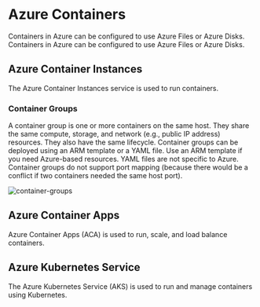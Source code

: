 # Azure Containers
Containers in Azure can be configured to use Azure Files or Azure Disks. 
Containers in Azure can be configured to use Azure Files or Azure Disks. 

## Azure Container Instances  
The Azure Container Instances service is used to run containers. 

### Container Groups
A container group is one or more containers on the same host. They share the same compute, storage, and network (e.g., public IP address) resources. They also have the same lifecycle. Container groups can be deployed using an ARM template or a YAML file. Use an ARM template if you need Azure-based resources. YAML files are not specific to Azure. Container groups do not support port mapping (because there would be a conflict if two containers needed the same host port). 

![container-groups](container-groups.png)

## Azure Container Apps  
Azure Container Apps (ACA) is used to run, scale, and load balance containers. 

## Azure Kubernetes Service  
The Azure Kubernetes Service (AKS) is used to run and manage containers using Kubernetes. 